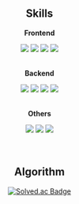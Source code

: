 <div align="center">

  <!-- <div id="contact">
  <h2>Contact</h2>

  <div>
    <a href="mailto:uttamapaksa@gmail.com"><img src="https://img.shields.io/badge/GMail-EA4335?style=for-the-badge&logo=Gmail&logoColor=white"></a>
    <a href="https://uttamapaksa.com"><img src="https://img.shields.io/badge/WordPress-21759B?style=for-the-badge&logo=WordPress&logoColor=white"></a>
  </div>
  <br/>

  </div> -->
  <!-- contact -->

  <br/>

  <div id="skills">
  <h2>Skills</h2>
  
  <b>Frontend</b>
  <div>
    <img src="https://img.shields.io/badge/JavaScript-F7DF1E?style=for-the-badge&logo=JavaScript&logoColor=white">
    <img src="https://img.shields.io/badge/TypeScript-3178C6?style=for-the-badge&logo=typescript&logoColor=white">
    <img src="https://img.shields.io/badge/React-61DAFB?style=for-the-badge&logo=react&logoColor=white">
    <img src="https://img.shields.io/badge/Vue-4FC08D?style=for-the-badge&logo=Vue.js&logoColor=white">
<!--     <img src="https://img.shields.io/badge/HTML-E34F26?style=for-the-badge&logo=HTML5&logoColor=white">
    <img src="https://img.shields.io/badge/CSS-1572B6?style=for-the-badge&logo=CSS3&logoColor=white"> -->
  </div>
  <br/>

  <b>Backend</b>
  <div>
    <img src="https://img.shields.io/badge/Python-3776AB?style=for-the-badge&logo=Python&logoColor=white">
    <img src="https://img.shields.io/badge/Java-f89820?style=for-the-badge&logo=Java&logoColor=white">
    <img src="https://img.shields.io/badge/Django-092E20?style=for-the-badge&logo=Django&logoColor=white">
    <img src="https://img.shields.io/badge/Spring-6DB33F?style=for-the-badge&logo=Spring&logoColor=white">
<!--     <img src="https://img.shields.io/badge/MySQL-4479A1?style=for-the-badge&logo=MySQL&logoColor=white">
    <img src="https://img.shields.io/badge/ORACLE-F80000?style=for-the-badge&logo=Oracle&logoColor=white"> -->
  </div>
  <br/>

  <b>Others</b>
  <div>
    <img src="https://img.shields.io/badge/Git-F05032?style=for-the-badge&logo=Git&logoColor=white">
    <img src="https://img.shields.io/badge/Jira-0052CC?style=for-the-badge&logo=JiraSoftware&logoColor=white">
    <img src="https://img.shields.io/badge/Figma-F24E1E?style=for-the-badge&logo=Figma&logoColor=white">
  </div>
  <br/>

  </div>
  <!-- skills -->

  <br/>

  <div id="algorithm">
  <h2>Algorithm</h2>

  [![Solved.ac Badge](http://mazassumnida.wtf/api/v2/generate_badge?boj=uttamapaksa)](https://solved.ac/uttamapaksa/)

  </div>
  <!-- Algorithm -->

</div>
